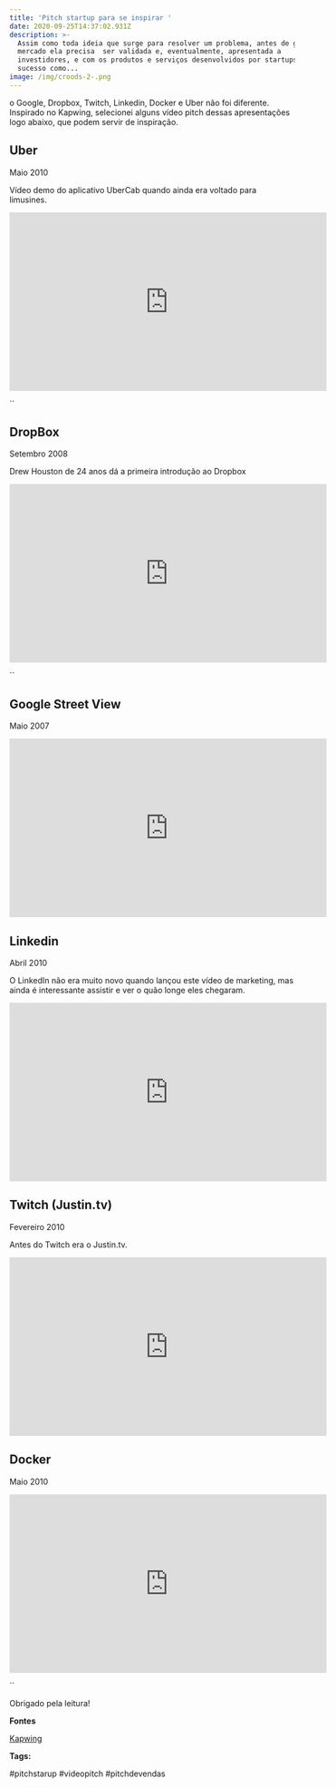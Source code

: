 ```yaml
---
title: 'Pitch startup para se inspirar '
date: 2020-09-25T14:37:02.931Z
description: >-
  Assim como toda ideia que surge para resolver um problema, antes de ganhar o
  mercado ela precisa  ser validada e, eventualmente, apresentada a
  investidores, e com os produtos e serviços desenvolvidos por startups de
  sucesso como...
image: /img/croods-2-.png
---
```

o Google, Dropbox, Twitch, Linkedin, Docker e Uber não foi diferente. Inspirado no Kapwing, selecionei alguns vídeo pitch dessas apresentações logo abaixo, que podem servir de inspiração. 

## **Uber**

Maio 2010

Vídeo demo do aplicativo UberCab quando ainda era voltado para limusines.

<iframe width="560" height="315" src="https://www.youtube.com/embed/k3wk4kem54k" frameborder="0" allow="accelerometer; autoplay; clipboard-write; encrypted-media; gyroscope; picture-in-picture" allowfullscreen></iframe>

``

## DropBox

Setembro 2008

Drew Houston de 24 anos dá a primeira introdução ao Dropbox

<iframe width="560" height="315" src="https://www.youtube.com/embed/7QmCUDHpNzE" frameborder="0" allow="accelerometer; autoplay; clipboard-write; encrypted-media; gyroscope; picture-in-picture" allowfullscreen></iframe>

``

## Google Street View

Maio 2007

<iframe width="560" height="315" src="https://www.youtube.com/embed/91wuBqlny50" frameborder="0" allow="accelerometer; autoplay; clipboard-write; encrypted-media; gyroscope; picture-in-picture" allowfullscreen></iframe>



## Linkedin

Abril 2010

O LinkedIn não era muito novo quando lançou este vídeo de marketing, mas ainda é interessante assistir e ver o quão longe eles chegaram.

<iframe width="560" height="315" src="https://www.youtube.com/embed/ZVlUwwgOfKw" frameborder="0" allow="accelerometer; autoplay; clipboard-write; encrypted-media; gyroscope; picture-in-picture" allowfullscreen></iframe>



## Twitch (Justin.tv)

Fevereiro 2010

Antes do Twitch era o Justin.tv.

<iframe width="560" height="315" src="https://www.youtube.com/embed/kfDBxa65m_A" frameborder="0" allow="accelerometer; autoplay; clipboard-write; encrypted-media; gyroscope; picture-in-picture" allowfullscreen></iframe>



## Docker

Maio 2010

<iframe width="560" height="315" src="https://www.youtube.com/embed/Q5POuMHxW-0" frameborder="0" allow="accelerometer; autoplay; clipboard-write; encrypted-media; gyroscope; picture-in-picture" allowfullscreen></iframe>

``

Obrigado pela leitura! 

**Fontes**

[Kapwing](https://www.kapwing.com/startup-demo-videos)

**Tags:**

\#pitchstarup #videopitch #pitchdevendas
